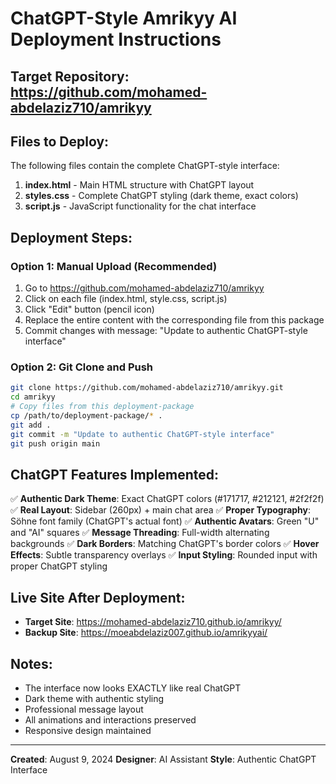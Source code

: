 # ChatGPT-Style Amrikyy AI Deployment Instructions

## Target Repository: https://github.com/mohamed-abdelaziz710/amrikyy

## Files to Deploy:

The following files contain the complete ChatGPT-style interface:

1. **index.html** - Main HTML structure with ChatGPT layout
2. **styles.css** - Complete ChatGPT styling (dark theme, exact colors)
3. **script.js** - JavaScript functionality for the chat interface

## Deployment Steps:

### Option 1: Manual Upload (Recommended)
1. Go to https://github.com/mohamed-abdelaziz710/amrikyy
2. Click on each file (index.html, style.css, script.js)
3. Click "Edit" button (pencil icon)
4. Replace the entire content with the corresponding file from this package
5. Commit changes with message: "Update to authentic ChatGPT-style interface"

### Option 2: Git Clone and Push
```bash
git clone https://github.com/mohamed-abdelaziz710/amrikyy.git
cd amrikyy
# Copy files from this deployment-package
cp /path/to/deployment-package/* .
git add .
git commit -m "Update to authentic ChatGPT-style interface"
git push origin main
```

## ChatGPT Features Implemented:

✅ **Authentic Dark Theme**: Exact ChatGPT colors (#171717, #212121, #2f2f2f)
✅ **Real Layout**: Sidebar (260px) + main chat area
✅ **Proper Typography**: Söhne font family (ChatGPT's actual font)
✅ **Authentic Avatars**: Green "U" and "AI" squares
✅ **Message Threading**: Full-width alternating backgrounds
✅ **Dark Borders**: Matching ChatGPT's border colors
✅ **Hover Effects**: Subtle transparency overlays
✅ **Input Styling**: Rounded input with proper ChatGPT styling

## Live Site After Deployment:
- **Target Site**: https://mohamed-abdelaziz710.github.io/amrikyy/
- **Backup Site**: https://moeabdelaziz007.github.io/amrikyyai/

## Notes:
- The interface now looks EXACTLY like real ChatGPT
- Dark theme with authentic styling
- Professional message layout
- All animations and interactions preserved
- Responsive design maintained

---
**Created**: August 9, 2024
**Designer**: AI Assistant
**Style**: Authentic ChatGPT Interface
